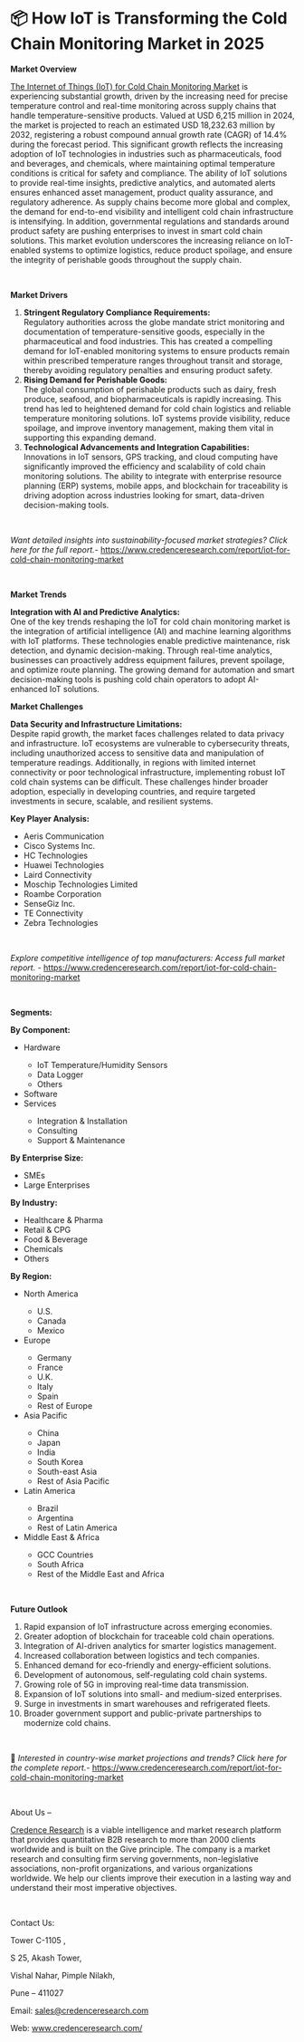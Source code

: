 # 📦 How IoT is Transforming the Cold Chain Monitoring Market in 2025


<p><strong>Market Overview</strong></p>
<p><a href="https://www.credenceresearch.com/report/iot-for-cold-chain-monitoring-market">The Internet of Things (IoT) for Cold Chain Monitoring Market</a> is experiencing substantial growth, driven by the increasing need for precise temperature control and real-time monitoring across supply chains that handle temperature-sensitive products. Valued at USD 6,215 million in 2024, the market is projected to reach an estimated USD 18,232.63 million by 2032, registering a robust compound annual growth rate (CAGR) of 14.4% during the forecast period. This significant growth reflects the increasing adoption of IoT technologies in industries such as pharmaceuticals, food and beverages, and chemicals, where maintaining optimal temperature conditions is critical for safety and compliance. The ability of IoT solutions to provide real-time insights, predictive analytics, and automated alerts ensures enhanced asset management, product quality assurance, and regulatory adherence. As supply chains become more global and complex, the demand for end-to-end visibility and intelligent cold chain infrastructure is intensifying. In addition, governmental regulations and standards around product safety are pushing enterprises to invest in smart cold chain solutions. This market evolution underscores the increasing reliance on IoT-enabled systems to optimize logistics, reduce product spoilage, and ensure the integrity of perishable goods throughout the supply chain.</p>
<p><strong>&nbsp;</strong></p>
<p><strong>Market Drivers</strong></p>
<ol>
<li><strong>Stringent Regulatory Compliance Requirements:</strong><br /> Regulatory authorities across the globe mandate strict monitoring and documentation of temperature-sensitive goods, especially in the pharmaceutical and food industries. This has created a compelling demand for IoT-enabled monitoring systems to ensure products remain within prescribed temperature ranges throughout transit and storage, thereby avoiding regulatory penalties and ensuring product safety.</li>
<li><strong>Rising Demand for Perishable Goods:</strong><br /> The global consumption of perishable products such as dairy, fresh produce, seafood, and biopharmaceuticals is rapidly increasing. This trend has led to heightened demand for cold chain logistics and reliable temperature monitoring solutions. IoT systems provide visibility, reduce spoilage, and improve inventory management, making them vital in supporting this expanding demand.</li>
<li><strong>Technological Advancements and Integration Capabilities:</strong><br /> Innovations in IoT sensors, GPS tracking, and cloud computing have significantly improved the efficiency and scalability of cold chain monitoring solutions. The ability to integrate with enterprise resource planning (ERP) systems, mobile apps, and blockchain for traceability is driving adoption across industries looking for smart, data-driven decision-making tools.</li>
</ol>
<p><strong>&nbsp;</strong></p>
<p><em>Want detailed insights into sustainability-focused market strategies? Click here for the full report.- </em><a href="https://www.credenceresearch.com/report/iot-for-cold-chain-monitoring-market">https://www.credenceresearch.com/report/iot-for-cold-chain-monitoring-market</a></p>
<p>&nbsp;</p>
<p><strong>Market Trends</strong></p>
<p><strong>Integration with AI and Predictive Analytics:</strong><br /> One of the key trends reshaping the IoT for cold chain monitoring market is the integration of artificial intelligence (AI) and machine learning algorithms with IoT platforms. These technologies enable predictive maintenance, risk detection, and dynamic decision-making. Through real-time analytics, businesses can proactively address equipment failures, prevent spoilage, and optimize route planning. The growing demand for automation and smart decision-making tools is pushing cold chain operators to adopt AI-enhanced IoT solutions.</p>
<p><strong>Market Challenges</strong></p>
<p><strong>Data Security and Infrastructure Limitations:</strong><br /> Despite rapid growth, the market faces challenges related to data privacy and infrastructure. IoT ecosystems are vulnerable to cybersecurity threats, including unauthorized access to sensitive data and manipulation of temperature readings. Additionally, in regions with limited internet connectivity or poor technological infrastructure, implementing robust IoT cold chain systems can be difficult. These challenges hinder broader adoption, especially in developing countries, and require targeted investments in secure, scalable, and resilient systems.</p>
<p><strong>Key Player Analysis:</strong></p>
<ul>
<li>Aeris Communication</li>
<li>Cisco Systems Inc.</li>
<li>HC Technologies</li>
<li>Huawei Technologies</li>
<li>Laird Connectivity</li>
<li>Moschip Technologies Limited</li>
<li>Roambe Corporation</li>
<li>SenseGiz Inc.</li>
<li>TE Connectivity</li>
<li>Zebra Technologies</li>
</ul>
<p>&nbsp;</p>
<p><em>Explore competitive intelligence of top manufacturers: Access full market report. - </em><a href="https://www.credenceresearch.com/report/iot-for-cold-chain-monitoring-market">https://www.credenceresearch.com/report/iot-for-cold-chain-monitoring-market</a></p>
<p>&nbsp;</p>
<p><strong>Segments:</strong></p>
<p><strong>By Component:</strong></p>
<ul>
<li>Hardware</li>
<ul>
<li>IoT Temperature/Humidity Sensors</li>
<li>Data Logger</li>
<li>Others</li>
</ul>
<li>Software</li>
<li>Services</li>
<ul>
<li>Integration &amp; Installation</li>
<li>Consulting</li>
<li>Support &amp; Maintenance</li>
</ul>
</ul>
<p><strong>By Enterprise Size:</strong></p>
<ul>
<li>SMEs</li>
<li>Large Enterprises</li>
</ul>
<p><strong>By Industry:</strong></p>
<ul>
<li>Healthcare &amp; Pharma</li>
<li>Retail &amp; CPG</li>
<li>Food &amp; Beverage</li>
<li>Chemicals</li>
<li>Others</li>
</ul>
<p><strong>By Region:</strong></p>
<ul>
<li>North America</li>
<ul>
<li>U.S.</li>
<li>Canada</li>
<li>Mexico</li>
</ul>
<li>Europe</li>
<ul>
<li>Germany</li>
<li>France</li>
<li>U.K.</li>
<li>Italy</li>
<li>Spain</li>
<li>Rest of Europe</li>
</ul>
<li>Asia Pacific</li>
<ul>
<li>China</li>
<li>Japan</li>
<li>India</li>
<li>South Korea</li>
<li>South-east Asia</li>
<li>Rest of Asia Pacific</li>
</ul>
<li>Latin America</li>
<ul>
<li>Brazil</li>
<li>Argentina</li>
<li>Rest of Latin America</li>
</ul>
<li>Middle East &amp; Africa</li>
<ul>
<li>GCC Countries</li>
<li>South Africa</li>
<li>Rest of the Middle East and Africa</li>
</ul>
</ul>
<p>&nbsp;</p>
<p><strong>Future Outlook </strong></p>
<ol>
<li>Rapid expansion of IoT infrastructure across emerging economies.</li>
<li>Greater adoption of blockchain for traceable cold chain operations.</li>
<li>Integration of AI-driven analytics for smarter logistics management.</li>
<li>Increased collaboration between logistics and tech companies.</li>
<li>Enhanced demand for eco-friendly and energy-efficient solutions.</li>
<li>Development of autonomous, self-regulating cold chain systems.</li>
<li>Growing role of 5G in improving real-time data transmission.</li>
<li>Expansion of IoT solutions into small- and medium-sized enterprises.</li>
<li>Surge in investments in smart warehouses and refrigerated fleets.</li>
<li>Broader government support and public-private partnerships to modernize cold chains.</li>
</ol>
<p><strong>&nbsp;</strong></p>
<p>📌 <em>Interested in country-wise market projections and trends? Click here for the complete report.- </em><a href="https://www.credenceresearch.com/report/iot-for-cold-chain-monitoring-market">https://www.credenceresearch.com/report/iot-for-cold-chain-monitoring-market</a></p>
<p>&nbsp;</p>
<p>About Us &ndash;</p>
<p><a href="https://www.credenceresearch.com/">Credence Research</a> is a viable intelligence and market research platform that provides quantitative B2B research to more than 2000 clients worldwide and is built on the Give principle. The company is a market research and consulting firm serving governments, non-legislative associations, non-profit organizations, and various organizations worldwide. We help our clients improve their execution in a lasting way and understand their most imperative objectives.</p>
<p>&nbsp;</p>
<p>Contact Us:</p>
<p>Tower C-1105 ,</p>
<p>S 25, Akash Tower,</p>
<p>Vishal Nahar, Pimple Nilakh,</p>
<p>Pune &ndash; 411027</p>
<p>Email: <a href="mailto:sales@credenceresearch.com">sales@credenceresearch.com</a></p>
<p>Web: <a href="http://www.credenceresearch.com/">www.credenceresearch.com/</a></p>
